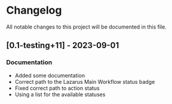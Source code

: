# Changelog

All notable changes to this project will be documented in this file.

## [0.1-testing+11] - 2023-09-01

### Documentation

- Added some documentation
- Correct path to the Lazarus Main Workflow status badge
- Fixed correct path to action status
- Using a list for the available statuses

<!-- generated by git-cliff -->
